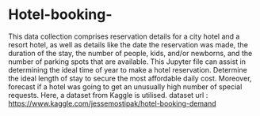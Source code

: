 # Hotel-booking-
This data collection comprises reservation details for a city hotel and a resort hotel, as well as details like the date the reservation was made, the duration of the stay, the number of people, kids, and/or newborns, and the number of parking spots that are available. This Jupyter file can assist in determining the ideal time of year to make a hotel reservation. Determine the ideal length of stay to secure the most affordable daily cost. Moreover, forecast if a hotel was going to get an unusually high number of special requests. Here, a dataset from Kaggle is utilised.
dataset url : https://www.kaggle.com/jessemostipak/hotel-booking-demand

